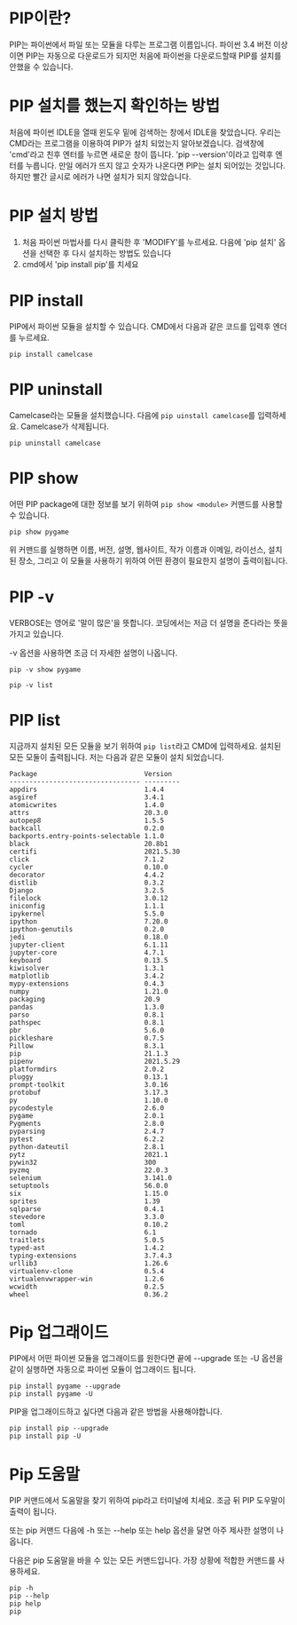 # PIP이란?
PIP는 파이썬에서 파일 또는 모듈을 다루는 프로그램 이름입니다. 파이썬 3.4 버전 이상이면 PIP는 자동으로 다운로드가 되지먼 처음에 파이썬을 다운로드할때 PIP를 설치를 안했을 수 있습니다.

# PIP 설치를 했는지 확인하는 방법
처음에 파이썬 IDLE을 열때 윈도우 밑에 검색하는 창에서 IDLE을 찾았습니다. 우리는 CMD라는 프로그램을 이용하여 PIP가 설치 되었는지 알아보겠습니다. 검색창에 'cmd'라고 친후 엔터를 누르면 새로운 창이 뜹니다. 'pip --version'이라고 입력후 엔터를 누릅니다. 만일 에러가 뜨지 않고 숫자가 나온다면 PIP는 설치 되어있는 것입니다. 하지만 빨간 글시로 에러가 나면 설치가 되지 않았습니다.

# PIP 설치 방법
1. 처음 파이썬 마법사를 다시 클릭한 후 'MODIFY'를 누르세요. 다음에 'pip 설치' 옵션을 선택한 후 다시 설치하는 방법도 있습니다
2. cmd에서 'pip install pip'를 치세요

# PIP install
PIP에서 파이썬 모듈을 설치할 수 있습니다. CMD에서 다음과 같은 코드를 입력후 엔더를 누르세요.

```
pip install camelcase
```

# PIP uninstall
Camelcase라는 모듈을 설치했습니다. 다음에 `pip uinstall camelcase`를 입력하세요. Camelcase가 삭제됩니다.

```
pip uninstall camelcase
```

# PIP show
어떤 PIP package에 대한 정보를 보기 위하여 `pip show <module>` 커맨드를 사용할 수 있습니다.

```
pip show pygame
```

위 커맨드를 실행하면 이름, 버전, 설명, 웹사이트, 작가 이름과 이메일, 라이선스, 설치된 장소, 그리고 이 모듈을 사용하기 위하여 어떤 환경이 필요한지 설명이 출력이됩니다.

# PIP -v
VERBOSE는 영어로 '말이 많은'을 뜻합니다. 코딩에서는 저금 더 설명을 준다라는 뜻을 가지고 있습니다.

-v 옵션을 사용하면 조금 더 자세한 설명이 나옵니다.

```
pip -v show pygame

pip -v list
```

# PIP list
지금까지 설치된 모든 모듈을 보기 위하여 `pip list`라고 CMD에 입력하세요. 설치된 모든 모둘이 출력됩니다. 저는 다음과 같은 모듈이 설치 되었습니다.

```
Package                           Version
--------------------------------- ---------
appdirs                           1.4.4
asgiref                           3.4.1
atomicwrites                      1.4.0
attrs                             20.3.0
autopep8                          1.5.5
backcall                          0.2.0
backports.entry-points-selectable 1.1.0
black                             20.8b1
certifi                           2021.5.30
click                             7.1.2
cycler                            0.10.0
decorator                         4.4.2
distlib                           0.3.2
Django                            3.2.5
filelock                          3.0.12
iniconfig                         1.1.1
ipykernel                         5.5.0
ipython                           7.20.0
ipython-genutils                  0.2.0
jedi                              0.18.0
jupyter-client                    6.1.11
jupyter-core                      4.7.1
keyboard                          0.13.5
kiwisolver                        1.3.1
matplotlib                        3.4.2
mypy-extensions                   0.4.3
numpy                             1.21.0
packaging                         20.9
pandas                            1.3.0
parso                             0.8.1
pathspec                          0.8.1
pbr                               5.6.0
pickleshare                       0.7.5
Pillow                            8.3.1
pip                               21.1.3
pipenv                            2021.5.29
platformdirs                      2.0.2
pluggy                            0.13.1
prompt-toolkit                    3.0.16
protobuf                          3.17.3
py                                1.10.0
pycodestyle                       2.6.0
pygame                            2.0.1
Pygments                          2.8.0
pyparsing                         2.4.7
pytest                            6.2.2
python-dateutil                   2.8.1
pytz                              2021.1
pywin32                           300
pyzmq                             22.0.3
selenium                          3.141.0
setuptools                        56.0.0
six                               1.15.0
sprites                           1.39
sqlparse                          0.4.1
stevedore                         3.3.0
toml                              0.10.2
tornado                           6.1
traitlets                         5.0.5
typed-ast                         1.4.2
typing-extensions                 3.7.4.3
urllib3                           1.26.6
virtualenv-clone                  0.5.4
virtualenvwrapper-win             1.2.6
wcwidth                           0.2.5
wheel                             0.36.2
```

# Pip 업그래이드
PIP에서 어떤 파이썬 모듈을 업그래이드를 원한다면 끝에 --upgrade 또는 -U 옵션을 같이 실행하면 자동으로 파이썬 모듈이 업그래이드 됩니다.

```
pip install pygame --upgrade
pip install pygame -U
```

PIP을 업그래이드하고 싶다면 다음과 같은 방법을 사용해야합니다.

```
pip install pip --upgrade
pip install pip -U
```

# Pip 도움말
PIP 커맨드에서 도움말을 찾기 위하여 pip라고 터미널에 치세요. 조금 뒤 PIP 도우말이 출력이 됩니다.

또는 pip 커맨드 다음에 -h 또는 --help 또는 help 옵션을 달면 아주 제사한 설명이 나옵니다.

다음은 pip 도움말을 바을 수 있는 모든 커맨드입니다. 가장 상황에 적합한 커맨드를 사용하세요.
```
pip -h
pip --help
pip help
pip
```
